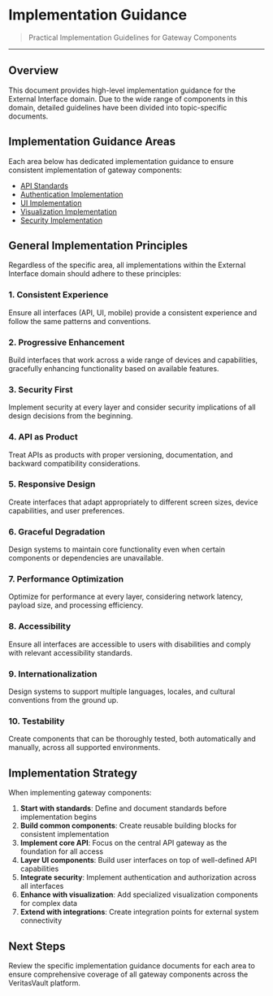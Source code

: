 # Implementation Guidance

> Practical Implementation Guidelines for Gateway Components

---

## Overview

This document provides high-level implementation guidance for the External Interface domain. Due to the wide range of components in this domain, detailed guidelines have been divided into topic-specific documents.

## Implementation Guidance Areas

Each area below has dedicated implementation guidance to ensure consistent implementation of gateway components:

* [API Standards](./implementation-guidance/api-standards.md)
* [Authentication Implementation](./implementation-guidance/authentication-implementation.md)
* [UI Implementation](./implementation-guidance/ui-implementation.md)
* [Visualization Implementation](./implementation-guidance/visualization-implementation.md)
* [Security Implementation](./implementation-guidance/security-implementation.md)

## General Implementation Principles

Regardless of the specific area, all implementations within the External Interface domain should adhere to these principles:

### 1. Consistent Experience

Ensure all interfaces (API, UI, mobile) provide a consistent experience and follow the same patterns and conventions.

### 2. Progressive Enhancement

Build interfaces that work across a wide range of devices and capabilities, gracefully enhancing functionality based on available features.

### 3. Security First

Implement security at every layer and consider security implications of all design decisions from the beginning.

### 4. API as Product

Treat APIs as products with proper versioning, documentation, and backward compatibility considerations.

### 5. Responsive Design

Create interfaces that adapt appropriately to different screen sizes, device capabilities, and user preferences.

### 6. Graceful Degradation

Design systems to maintain core functionality even when certain components or dependencies are unavailable.

### 7. Performance Optimization

Optimize for performance at every layer, considering network latency, payload size, and processing efficiency.

### 8. Accessibility

Ensure all interfaces are accessible to users with disabilities and comply with relevant accessibility standards.

### 9. Internationalization

Design systems to support multiple languages, locales, and cultural conventions from the ground up.

### 10. Testability

Create components that can be thoroughly tested, both automatically and manually, across all supported environments.

## Implementation Strategy

When implementing gateway components:

1. **Start with standards**: Define and document standards before implementation begins
2. **Build common components**: Create reusable building blocks for consistent implementation
3. **Implement core API**: Focus on the central API gateway as the foundation for all access
4. **Layer UI components**: Build user interfaces on top of well-defined API capabilities
5. **Integrate security**: Implement authentication and authorization across all interfaces
6. **Enhance with visualization**: Add specialized visualization components for complex data
7. **Extend with integrations**: Create integration points for external system connectivity

## Next Steps

Review the specific implementation guidance documents for each area to ensure comprehensive coverage of all gateway components across the VeritasVault platform.

